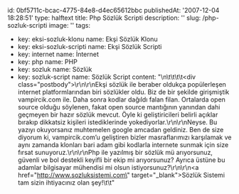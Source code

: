 id: 0bf5711c-bcac-4775-84e8-d4ec65612bbc
publishedAt: '2007-12-04 18:28:51'
type: halftext
title: Php Sözlük Scripti
description: ''
slug: /php-sozluk-scripti
image: ''
tags:
  - key: eksi-sozluk-klonu
    name: Ekşi Sözlük Klonu
  - key: eksi-sozluk-scripti
    name: Ekşi Sözlük Scripti
  - key: internet
    name: İnternet
  - key: php
    name: PHP
  - key: sozluk
    name: Sözlük
  - key: sozluk-script
    name: Sözlük Script
content: "\n\t\t\t\t<div class=\"postbody\">\r\n\r\nEkşi sözlük ile beraber oldukça popülerleşen internet platformlarından biri sözlükler oldu. Biz de bir şekilde girişmiştik vampircik.com ile. Daha sonra kodlar dağıldı falan filan. Ortalarda open source olduğu söylenen, fakat open source mantığının yanından dahi geçmeyen bir hazır sözlük mevcut. Öyle ki geliştiricileri belirli açıklar bırakıp dikkatsiz kişileri istediklerinde yokediyorlar.\r\n\r\nNeyse. Bu yazıyı okuyorsanız muhtemelen google amcadan geldiniz. Ben de size diyorum ki, vampircik.com’u geliştiren bizler masraflarımızı karşılamak ve aynı zamanda klonları bari adam gibi kodlarla internete sunmak için size fırsat sunuyoruz.\r\n\r\nPhp ile yazılmış bir sözlük mü arıyorsunuz, güvenli ve bol destekli keyifli bir ekip mi arıyorsunuz? Ayrıca üstüne bu adamlar bilgisayar mühendisi mi olsun istiyorsunuz?\r\n\r\n<a href=\"http://www.sozluksistemi.com\" target=\"_blank\">Sözlük Sistemi</a> tam sizin ihtiyacınız olan şey!</div>\t\t"

